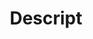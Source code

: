 ---
blog: https://blog.descript.com/
facebook: https://facebook.com/descriptapp
logohandle: descript
sort: descript
title: Descript
twitter: https://x.com/descriptapp
website: https://www.descript.com/
---